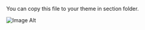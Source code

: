 You can copy this file to your theme in section folder.


![Image Alt]([image_url](https://github.com/AKJPLAY/Icon-Text-Marquee-Section/blob/main/screen.gif?raw=true))
